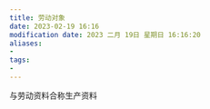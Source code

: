 ```yaml
---
title: 劳动对象
date: 2023-02-19 16:16
modification date: 2023 二月 19日 星期日 16:16:20
aliases: 
- 
tags: 
- 
---
```


与劳动资料合称生产资料
